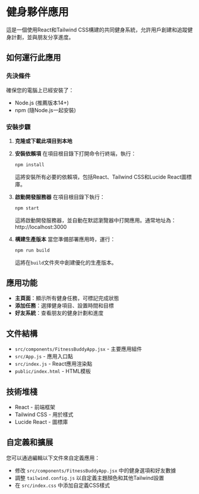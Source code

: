 # 健身夥伴應用

這是一個使用React和Tailwind CSS構建的共同健身系統，允許用戶創建和追蹤健身計劃，並與朋友分享進度。

## 如何運行此應用

### 先決條件

確保您的電腦上已經安裝了：

- Node.js (推薦版本14+)
- npm (隨Node.js一起安裝)

### 安裝步驟

1. **克隆或下載此項目到本地**

2. **安裝依賴項**
   在項目根目錄下打開命令行終端，執行：

   ```bash
   npm install
   ```

   這將安裝所有必要的依賴項，包括React、Tailwind CSS和Lucide React圖標庫。

3. **啟動開發服務器**
   在項目根目錄下執行：

   ```bash
   npm start
   ```

   這將啟動開發服務器，並自動在默認瀏覽器中打開應用。通常地址為：http://localhost:3000

4. **構建生產版本**
   當您準備部署應用時，運行：

   ```bash
   npm run build
   ```

   這將在`build`文件夾中創建優化的生產版本。

## 應用功能

- **主頁面**：顯示所有健身任務，可標記完成狀態
- **添加任務**：選擇健身項目、設置時間和目標
- **好友系統**：查看朋友的健身計劃和進度

## 文件結構

- `src/components/FitnessBuddyApp.jsx` - 主要應用組件
- `src/App.js` - 應用入口點
- `src/index.js` - React應用渲染點
- `public/index.html` - HTML模板

## 技術堆棧

- React - 前端框架
- Tailwind CSS - 用於樣式
- Lucide React - 圖標庫

## 自定義和擴展

您可以通過編輯以下文件來自定義應用：

- 修改 `src/components/FitnessBuddyApp.jsx` 中的健身選項和好友數據
- 調整 `tailwind.config.js` 以自定義主題顏色和其他Tailwind設置
- 在 `src/index.css` 中添加自定義CSS樣式